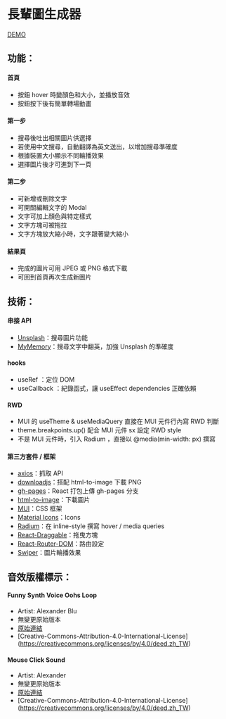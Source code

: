 # 長輩圖生成器

[DEMO](https://vvvvvvii.github.io/img-generator/)

## 功能：

#### 首頁

- 按鈕 hover 時變顏色和大小，並播放音效
- 按鈕按下後有簡單轉場動畫

#### 第一步

- 搜尋後吐出相關圖片供選擇
- 若使用中文搜尋，自動翻譯為英文送出，以增加搜尋準確度
- 根據裝置大小顯示不同輪播效果
- 選擇圖片後才可進到下一頁

#### 第二步

- 可新增或刪除文字
- 可開關編輯文字的 Modal
- 文字可加上顏色與特定樣式
- 文字方塊可被拖拉
- 文字方塊放大縮小時，文字跟著變大縮小

#### 結果頁

- 完成的圖片可用 JPEG 或 PNG 格式下載
- 可回到首頁再次生成新圖片

## 技術：

#### 串接 API

- [Unsplash](https://unsplash.com/developers)：搜尋圖片功能
- [MyMemory](https://mymemory.translated.net/)：搜尋文字中翻英，加強 Unsplash 的準確度

#### hooks

- useRef ：定位 DOM
- useCallback ：紀錄函式，讓 useEffect dependencies 正確依賴

#### RWD

- MUI 的 useTheme & useMediaQuery 直接在 MUI 元件行內寫 RWD 判斷
- theme.breakpoints.up() 配合 MUI 元件 sx 設定 RWD style
- 不是 MUI 元件時，引入 Radium ，直接以 @media(min-width: px) 撰寫

#### 第三方套件 / 框架

- [axios](https://www.npmjs.com/package/axios)：抓取 API
- [downloadjs](https://www.npmjs.com/package/downloadjs)：搭配 html-to-image 下載 PNG
- [gh-pages](https://www.npmjs.com/package/gh-pages)：React 打包上傳 gh-pages 分支
- [html-to-image](https://www.npmjs.com/package/html-to-image)：下載圖片
- [MUI](https://mui.com/)：CSS 框架
- [Material Icons](https://mui.com/material-ui/material-icons/)：Icons
- [Radium](https://www.npmjs.com/package/radium)：在 inline-style 撰寫 hover / media queries
- [React-Draggable](https://www.npmjs.com/package/react-draggable)：拖曳方塊
- [React-Router-DOM](https://www.npmjs.com/package/react-router-dom)：路由設定
- [Swiper](https://swiperjs.com/react)：圖片輪播效果

## 音效版權標示：

#### Funny Synth Voice Oohs Loop

- Artist: Alexander Blu
- 無變更原始版本
- [原始連結](https://orangefreesounds.com/funny-synth-voice-oohs-loop/)
- [Creative-Commons-Attribution-4.0-International-License] (https://creativecommons.org/licenses/by/4.0/deed.zh_TW)

#### Mouse Click Sound

- Artist: Alexander
- 無變更原始版本
- [原始連結](https://orangefreesounds.com/mouse-click-sound/)
- [Creative-Commons-Attribution-4.0-International-License] (https://creativecommons.org/licenses/by/4.0/deed.zh_TW)
